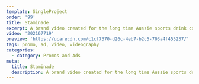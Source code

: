 ```yaml
---
template: SingleProject
order: '99'
title: Staminade
excerpt: A brand video created for the long time Aussie sports drink company Staminade.
video: '202167719'
preview: 'https://ucarecdn.com/c1cf7370-d26c-4eb7-b2c5-703a4f455237/'
tags: promo, ad, video, videography
categories:
  - category: Promos and Ads
meta:
  title: Staminade
  description: A brand video created for the long time Aussie sports drink company Staminade.
---
```

